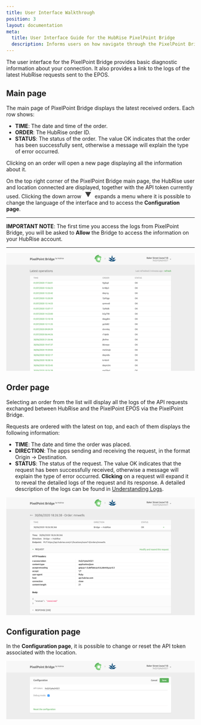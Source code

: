 ```yaml
---
title: User Interface Walkthrough
position: 3
layout: documentation
meta:
  title: User Interface Guide for the HubRise PixelPoint Bridge
  description: Informs users on how navigate through the PixelPoint Bridge created by HubRise to connect the PAR PixelPoint EPOS solution to HubRise.
---
```


The user interface for the PixelPoint Bridge provides basic diagnostic information about your connection. It also provides a link to the logs of the latest HubRise requests sent to the EPOS.

## Main page

The main page of PixelPoint Bridge displays the latest received orders. Each row shows:

- **TIME**: The date and time of the order.
- **ORDER**: The HubRise order ID.
- **STATUS**: The status of the order. The value OK indicates that the order has been successfully sent, otherwise a message will explain the type of error occurred.

Clicking on an order will open a new page displaying all the information about it.

On the top right corner of the PixelPoint Bridge main page, the HubRise user and location connected are displayed, together with the API token currently used. Clicking the down arrow <InlineImage width="28" height="21">![Down arrow icon](../images/007-arrow.jpg)</InlineImage> expands a menu where it is possible to change the language of the interface and to access the **Configuration page**.

---

**IMPORTANT NOTE**: The first time you access the logs from PixelPoint Bridge, you will be asked to **Allow** the Bridge to access the information on your HubRise account.

---

![Main page](../images/004-en-main-page.png)

## Order page

Selecting an order from the list will display all the logs of the API requests exchanged between HubRise and the PixelPoint EPOS via the PixelPoint Bridge.

Requests are ordered with the latest on top, and each of them displays the following information:

- **TIME**: The date and time the order was placed.
- **DIRECTION**: The apps sending and receiving the request, in the format Origin → Destination.
- **STATUS**: The status of the request. The value OK indicates that the request has been successfully received, otherwise a message will explain the type of error occurred.
  **Clicking** on a request will expand it to reveal the detailed logs of the request and its response. A detailed description of the logs can be found in [Understanding Logs](/apps/pixelpoint-bridge/understanding-logs).

![Order page](../images/002-en-orders-page.png)

## Configuration page

In the **Configuration page**, it is possible to change or reset the API token associated with the location.

![Configuration page](../images/003-en-configuration-page.png)
